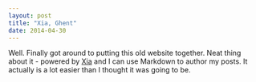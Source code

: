 ```yaml
---
layout: post
title: "Xia, Ghent"
date: 2014-04-30
---
```


Well. Finally got around to putting this old website together. Neat thing about it - powered by [Xia](http://zhaoxiahust.github.io/) 
and I can use Markdown to author my posts. It actually is a lot easier than I thought it was going to be.

